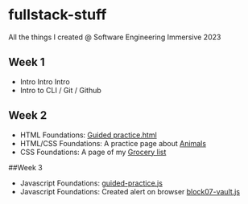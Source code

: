 # fullstack-stuff
All the things I created @ Software Engineering Immersive 2023
## Week 1
- Intro Intro Intro
- Intro to CLI / Git / Github

## Week 2
- HTML Foundations: [Guided practice.html](https://github.com/syazski/fullstack-stuff/blob/main/week-2/guided-practice.html)
- HTML/CSS Foundations: A practice page about [Animals](https://github.com/syazski/fullstack-stuff/tree/main/week-2/workshop-zoo)
- CSS Foundations: A page of my [Grocery list](https://github.com/syazski/fullstack-stuff/tree/main/week-2/grocery-list)

##Week 3
- Javascript Foundations: [guided-practice.js](https://github.com/syazski/fullstack-stuff/blob/main/week-3/guided-practice.js)
- Javascript Foundations: Created alert on browser [block07-vault.js](https://github.com/syazski/fullstack-stuff/blob/main/week-3/block07-vault.js)
